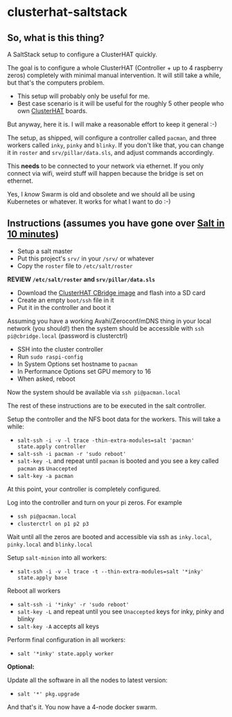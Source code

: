 # clusterhat-saltstack

## So, what is this thing?

A SaltStack setup to configure a ClusterHAT quickly.

The goal is to configure a whole ClusterHAT (Controller + up to 4 raspberry zeros)
completely with minimal manual intervention. It will still take a while, but
that's the computers problem.

* This setup will probably only be useful for me.
* Best case scenario is it will be useful for the roughly 5 other people
  who own [ClusterHAT](https://clusterhat.com/) boards.

But anyway, here it is. I will make a reasonable effort to keep it general :-)

The setup, as shipped, will configure a controller called `pacman`,
and three workers called `inky`, `pinky` and `blinky`. If you don't like that, you can change it in `roster` and `srv/pillar/data.sls`, and adjust commands accordingly.

This **needs** to be connected to your network via ethernet. If you only connect
via wifi, weird stuff will happen because the bridge is set on ethernet.

Yes, I *know* Swarm is old and obsolete and we should all be using Kubernetes or
whatever. It works for what I want to do :-)
## Instructions (assumes you have gone over [Salt in 10 minutes](https://docs.saltproject.io/en/latest/topics/tutorials/walkthrough.html))

* Setup a salt master
* Put this project's `srv/` in your `/srv/` or whatever
* Copy the `roster` file to `/etc/salt/roster`

**REVIEW `/etc/salt/roster` and `srv/pillar/data.sls`**

* Download the [ClusterHAT CBridge image](https://clusterctrl.com/setup-software) and flash into a SD card
* Create an empty `boot/ssh` file in it
* Put it in the controller and boot it

Assuming you have a working Avahi/Zeroconf/mDNS thing in your local network (you should!)
then the system should be accessible with `ssh pi@cbridge.local` (password is clusterctrl)

* SSH into the cluster controller
* Run `sudo raspi-config`
* In System Options set hostname to `pacman`
* In Performance Options set GPU memory to 16
* When asked, reboot

Now the system should be available via `ssh pi@pacman.local`

The rest of these instructions are to be executed in the salt controller.


Setup the controller and the NFS boot data for the workers. This will take a while:

* `salt-ssh -i -v -l trace -thin-extra-modules=salt 'pacman' state.apply controller`
* `salt-ssh -i pacman -r 'sudo reboot'`
* `salt-key -L` and repeat until `pacman` is booted and you see a key called `pacman`
  as `Unaccepted`
* `salt-key -a pacman`

At this point, your controller is completely configured.

Log into the controller and turn on your pi zeros. For example 

* `ssh pi@pacman.local`
* `clusterctrl on p1 p2 p3`

Wait until all the zeros are booted and accessible via ssh as `inky.local`, 
`pinky.local` and `blinky.local`

Setup `salt-minion` into all workers:

* `salt-ssh -i -v -l trace -t --thin-extra-modules=salt '*inky' state.apply base`

Reboot all workers

* `salt-ssh -i '*inky' -r 'sudo reboot'`
* `salt-key -L` and repeat until you see `Unaccepted` keys for inky, pinky and blinky
* `salt-key -A` accepts all keys

Perform final configuration in all workers:

* `salt '*inky' state.apply worker`

**Optional:**

Update all the software in all the nodes to latest version:

* `salt '*' pkg.upgrade`

And that's it. You now have a 4-node docker swarm.

